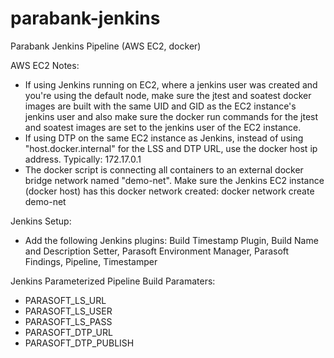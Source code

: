 # parabank-jenkins
Parabank Jenkins Pipeline (AWS EC2, docker)

AWS EC2 Notes:
- If using Jenkins running on EC2, where a jenkins user was created and you're using the default node, make sure the jtest and soatest docker images are built with the same UID and GID as the EC2 instance's jenkins user and also make sure the docker run commands for the jtest and soatest images are set to the jenkins user of the EC2 instance.
- If using DTP on the same EC2 instance as Jenkins, instead of using "host.docker.internal" for the LSS and DTP URL, use the docker host ip address.  Typically: 172.17.0.1
- The docker script is connecting all containers to an external docker bridge network named "demo-net".  Make sure the Jenkins EC2 instance (docker host) has this docker network created: docker network create demo-net

Jenkins Setup:
- Add the following Jenkins plugins: Build Timestamp Plugin, Build Name and Description Setter, Parasoft Environment Manager, Parasoft Findings, Pipeline, Timestamper

Jenkins Parameterized Pipeline Build Paramaters:
- PARASOFT_LS_URL
- PARASOFT_LS_USER
- PARASOFT_LS_PASS
- PARASOFT_DTP_URL
- PARASOFT_DTP_PUBLISH